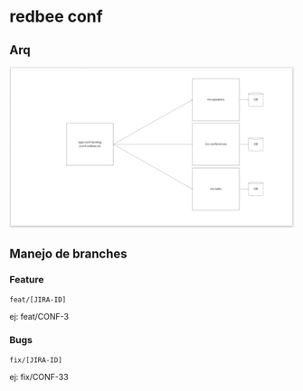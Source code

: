 # redbee conf

## Arq

![diagram tentativo de arquitectura](docs/diagram.png)


## Manejo de branches

### Feature

`feat/[JIRA-ID]`

ej: feat/CONF-3

### Bugs

`fix/[JIRA-ID]`

ej: fix/CONF-33